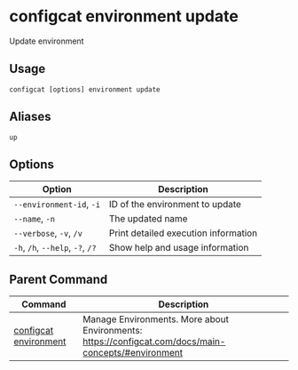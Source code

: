 # configcat environment update
Update environment
## Usage
```
configcat [options] environment update
```
## Aliases
`up`
## Options
| Option | Description |
| ------ | ----------- |
| `--environment-id`, `-i` | ID of the environment to update |
| `--name`, `-n` | The updated name |
| `--verbose`, `-v`, `/v` | Print detailed execution information |
| `-h`, `/h`, `--help`, `-?`, `/?` | Show help and usage information |
## Parent Command
| Command | Description |
| ------ | ----------- |
| [configcat environment](configcat-environment.md) | Manage Environments. More about Environments: https://configcat.com/docs/main-concepts/#environment |

